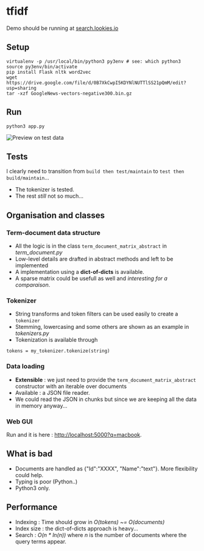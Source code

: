 # tfidf

Demo should be running at [search.lookies.io](http://search.lookies.io?purple+chair)

## Setup
```
virtualenv -p /usr/local/bin/python3 py3env # see: which python3
source py3env/bin/activate
pip install Flask nltk word2vec
wget https://drive.google.com/file/d/0B7XkCwpI5KDYNlNUTTlSS21pQmM/edit?usp=sharing
tar -xzf GoogleNews-vectors-negative300.bin.gz
```

## Run
```
python3 app.py
```
![Preview on test data](https://raw.github.com/arthur-flam/tf-idf-poc/master/screenshot.png)

## Tests
I clearly need to transition from `build then test/maintain` to `test then build/maintain`...
- The tokenizer is tested.
- The rest *still* not so much...

## Organisation and classes

### Term-document data structure
- All the logic is in the class `term_document_matrix_abstract` in *term_document.py*
- Low-level details are drafted in abstract methods and left to be implemented
- A implementation using a **dict-of-dicts** is available.
- A sparse matrix could be usefull as well and *interesting for a comparaison*.

### Tokenizer
- String transforms and token filters can be used easily to create a `tokenizer`
- Stemming, lowercasing and some others are shown as an example in *tokenizers.py*
- Tokenization is available through 
```
tokens = my_tokenizer.tokenize(string)
```

### Data loading
- **Extensible** : we just need to provide the `term_document_matrix_abstract` constructor with an iterable over documents
- Available : a JSON file reader.
- We could read the JSON in chunks but since we are keeping all the data in memory anyway...

### Web GUI
Run and it is here : [http://localhost:5000?q=macbook](http://localhost:5000?q=macbook).

## What is bad
- Documents are handled as {"Id":"XXXX", "Name":"text"}. More flexibility could help.
- Typing is poor (Python..)
- Python3 only.

## Performance
* Indexing : Time should grow in *O(tokens) ~= O(documents)* 
* Index size : the dict-of-dicts approach is heavy...
* Search : *O(n * ln(n))* where *n* is the number of documents where the query terms appear.

